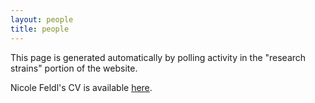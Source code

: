 ```yaml
---
layout: people
title: people
---
```


This page is generated automatically by polling activity in the "research strains" portion of the website.

Nicole Feldl's CV is available [here](public/cv/Feldl_CV.pdf).
 
